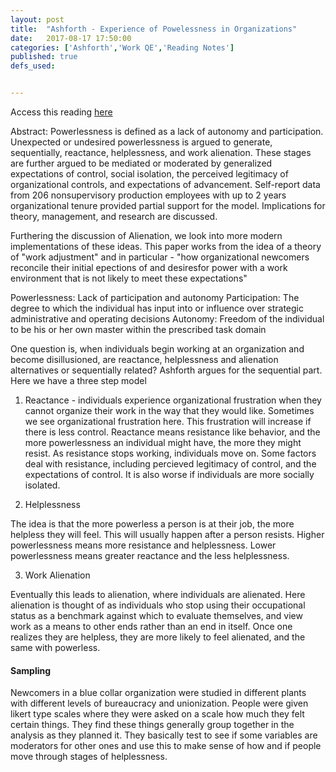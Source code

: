 ```yaml
---
layout: post
title:  "Ashforth - Experience of Powelessness in Organizations"
date:   2017-08-17 17:50:00
categories: ['Ashforth','Work QE','Reading Notes']
published: true
defs_used:


---
```

Access this reading [here](http://www.sciencedirect.com/science/article/pii/0749597889900514)

Abstract: Powerlessness is defined as a lack of autonomy and participation. Unexpected or undesired powerlessness is argued to generate, sequentially, reactance, helplessness, and work alienation. These stages are further argued to be mediated or moderated by generalized expectations of control, social isolation, the perceived legitimacy of organizational controls, and expectations of advancement. Self-report data from 206 nonsupervisory production employees with up to 2 years organizational tenure provided partial support for the model. Implications for theory, management, and research are discussed.


Furthering the discussion of Alienation, we look into more modern implementations of these ideas. This paper works from the idea of a theory of "work adjustment" and in particular - "how organizational newcomers reconcile their initial epections of and desiresfor power with a work environment that is not likely to meet these expectations"

<def>Powerlessness: Lack of participation and autonomy</def>
<def>Participation: The degree to which the individual has input into or influence over strategic administrative and operating decisions</def>
<def>Autonomy: Freedom of the individual to be his or her own master within the prescribed task domain</def>

One question is, when individuals begin working at an organization and become disillusioned, are reactance, helplessness and alienation alternatives or sequentially related? Ashforth argues for the sequential part. Here we have a three step model

1. Reactance - individuals experience organizational frustration when they cannot organize their work in the way that they would like. Sometimes we see organizational frustration here. This frustration will increase if there is less control. Reactance means resistance like behavior, and the more powerlessness an individual might have, the more they might resist. As resistance stops working, individuals move on.
Some factors deal with resistance, including percieved legitimacy of control, and the expectations of control. It is also worse if individuals are more socially isolated.

2. Helplessness

The idea is that the more powerless a person is at their job, the more helpless they will feel.  This will usually happen after a person resists.  Higher powerlessness means more resistance and helplessness. Lower powerlessness means greater reactance and the less helplessness.

3. Work Alienation

Eventually this leads to alienation, where individuals are alienated. Here alienation is thought of as individuals who stop using their occupational status as a benchmark against which to evaluate themselves, and view work as a means to other ends rather than an end in itself.  Once one realizes they are helpless, they are more likely to feel alienated, and the same with powerless.


#### Sampling

Newcomers in a blue collar organization were studied in different plants with different levels of bureaucracy and unionization. People were given likert type scales where they were asked on a scale how much they felt certain things. They find these things generally group together in the analysis as they planned it. They basically test to see if some variables are moderators for other ones and use this to make sense of how and if people move through stages of helplessness. 
